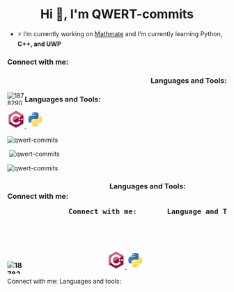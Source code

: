 <h1 align="center">Hi 👋, I'm QWERT-commits</h1>

- ⚡ I’m currently working on [Mathmate](https://github.com/QWERT-commits/Mathmate) and I’m currently learning Python, **C++, and UWP**

<h3 align="left">Connect with me:</h3><h3 align="right"> Languages and Tools:</h3>
<p align="left">
<a href="https://stackoverflow.com/users/18782907" target="blank"><img align="left" src="https://raw.githubusercontent.com/rahuldkjain/github-profile-readme-generator/master/src/images/icons/Social/stack-overflow.svg" alt="18782907" height="30" width="40" /></a>
</p>

<h3 align="left">Languages and Tools:</h3>
<p align="left"> <a href="https://www.w3schools.com/cpp/" target="_blank" rel="noreferrer"> <img src="https://raw.githubusercontent.com/devicons/devicon/master/icons/cplusplus/cplusplus-original.svg" alt="cplusplus" width="40" height="40"/> </a> <a href="https://www.python.org" target="_blank" rel="noreferrer"> <img src="https://raw.githubusercontent.com/devicons/devicon/master/icons/python/python-original.svg" alt="python" width="40" height="40"/> </a> </p>

    

<p><img align="center" src="https://github-readme-stats.vercel.app/api/top-langs?username=qwert-commits&show_icons=true&theme=dark&bg_color=151515&locale=en&layout=compact" alt="qwert-commits" /></p>

    

<p>&nbsp;<img align="center" src="https://github-readme-stats.vercel.app/api?username=qwert-commits&show_icons=true&theme=dark&bg_color=151515&locale=en" alt="qwert-commits" /></p>

    

<p><img align="center" src="https://github-readme-streak-stats.herokuapp.com/?user=qwert-commits&theme=dark" alt="qwert-commits" /></p>

<div id="expand-box">
 <div id="expand-box2-header" class="clearfix">
     <span style="float: left;"><h3 align="left">Connect with me:</a></h3></span> 
    <span style="float: center;"><h3 align="center">Languages and Tools:</a></h3></span>
 </div>
 
 <pre>
<h3 align="left">Connect with me:       Language and Tools:<h3>
</pre>
 
 <div id="expand-box2">
 <div id="expand-box2-header" class="clearfix">
  <span style="float: left;"><h3 align="left"><a href="https://stackoverflow.com/users/18782907" target="blank"><img align="left" src="https://raw.githubusercontent.com/rahuldkjain/github-profile-readme-generator/master/src/images/icons/Social/stack-overflow.svg" alt="18782907" height="30" width="40" /></a></h3></span> 
  <span style="float: center;"><h3 align="center"><a href="https://www.w3schools.com/cpp/" target="_blank" rel="noreferrer"> <img src="https://raw.githubusercontent.com/devicons/devicon/master/icons/cplusplus/cplusplus-original.svg" alt="cplusplus" width="40" height="40"/> </a> <a href="https://www.python.org" target="_blank" rel="noreferrer"> <img src="https://raw.githubusercontent.com/devicons/devicon/master/icons/python/python-original.svg" alt="python" width="40" height="40"/></h3></span>
 </div>
    
<div id="expand-box-header">
      <span style="float: left;">Connect with me:         Languages and tools:</span> 
</div>
